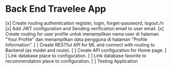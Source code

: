 # Back End Travelee App
[x] Create routing authentication register, login, forget-password, logout./n
[x] Add JWT configuration and Sending verification email to user email.
[x] Create routing for user profile untuk menampilkan nama user di halaman "Your Profile" dan menampilkan data pengguna di halaman "Profile Information".
[ ] Create RESTful API for ML and connect with routing to Backend (as model and route).
[ ] Create API configuration for Home page.
[ ] Link database place to configuration.
[ ] Link database favorite to recommendation place to configuration.
[ ] Testing Application

